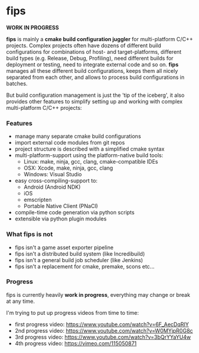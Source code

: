 fips
====

**WORK IN PROGRESS**

**fips** is mainly a **cmake build configuration juggler** for 
multi-platform C/C++ projects. Complex projects often have dozens of different
build configurations for combinations of host- and target-platforms, 
different build types (e.g. Release, Debug, Profiling), need different builds for
deployment or testing, need to integrate external code and so on. **fips** 
manages all these different build configurations, keeps them all nicely 
separated from each other, and allows to process build configurations
in batches.

But build configuration management is just the 'tip of the iceberg', it
also provides other features to simplify setting up and working with
complex multi-platform C/C++ projects:

### Features

* manage many separate cmake build configurations
* import external code modules from git repos
* project structure is described with a simplified cmake syntax
* multi-platform-support using the platform-native build tools:
    * Linux: make, ninja, gcc, clang, cmake-compatible IDEs
    * OSX: Xcode, make, ninja, gcc, clang
    * Windows: Visual Studio
* easy cross-compiling-support to:
    * Android (Android NDK)
    * iOS
    * emscripten
    * Portable Native Client (PNaCl)
* compile-time code generation via python scripts
* extensible via python plugin modules

### What fips is **not**

* fips isn't a game asset exporter pipeline
* fips isn't a distributed build system (like Incredibuild)
* fips isn't a general build job scheduler (like Jenkins)
* fips isn't a replacement for cmake, premake, scons etc...

### Progress

fips is currently heavily **work in progress**, everything may change or
break at any time.

I'm trying to put up progress videos from time to time:

- first progress video: https://www.youtube.com/watch?v=6F_AecDqRIY
- 2nd progress video: https://www.youtube.com/watch?v=W0MYjpR0G8c
- 3rd progress video: https://www.youtube.com/watch?v=3bQrYYaYU4w
- 4th progress video: https://vimeo.com/115050871

